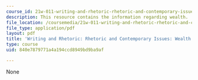 ```yaml
---
course_id: 21w-011-writing-and-rhetoric-rhetoric-and-contemporary-issues-fall-2015
description: This resource contains the information regarding wealth.
file_location: /coursemedia/21w-011-writing-and-rhetoric-rhetoric-and-contemporary-issues-fall-2015/840e7879771a4a194ccd8949bd9ba9af_MIT21W_011F15_Carnegie.pdf
file_type: application/pdf
layout: pdf
title: 'Writing and Rhetoric: Rhetoric and Contemporary Issues: Wealth Author'
type: course
uid: 840e7879771a4a194ccd8949bd9ba9af

---
```

None